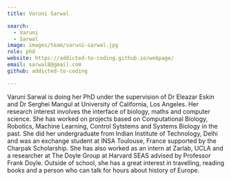 ```yaml
---
title: Varuni Sarwal

search:
  - Varuni
  - Sarwal
image: images/team/varuni-sarwal.jpg
role: phd
website: https://addicted-to-coding.github.io/webpage/
email: sarwal8@gmail.com
github: addicted-to-coding

---
```


Varuni Sarwal is doing her PhD under the supervision of Dr Eleazar Eskin and Dr Serghei Mangul at University of California, Los Angeles. Her research interest involves the interface of biology, maths and computer science. She has worked on projects based on Computational Biology, Robotics, Machine Learning, Control Sytstems and Systems Biology in the past. She did her undergraduate from Indian Institute of Technology, Delhi and was an exchange student at INSA Toulouse, France supported by the Charpak Scholarship. She has also worked as an intern at Zarlab, UCLA and a researcher at The Doyle Group at Harvard SEAS advised by Professor Frank Doyle. Outside of school, she has a great interest in travelling, reading books and a person who can talk for hours about history of Europe.

